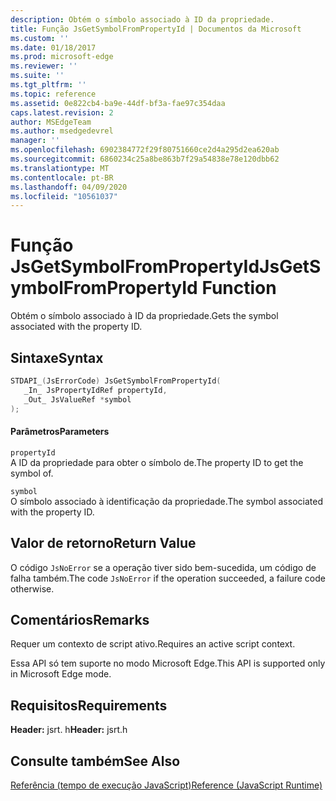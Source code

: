 ```yaml
---
description: Obtém o símbolo associado à ID da propriedade.
title: Função JsGetSymbolFromPropertyId | Documentos da Microsoft
ms.custom: ''
ms.date: 01/18/2017
ms.prod: microsoft-edge
ms.reviewer: ''
ms.suite: ''
ms.tgt_pltfrm: ''
ms.topic: reference
ms.assetid: 0e822cb4-ba9e-44df-bf3a-fae97c354daa
caps.latest.revision: 2
author: MSEdgeTeam
ms.author: msedgedevrel
manager: ''
ms.openlocfilehash: 6902384772f29f80751660ce2d4a295d2ea620ab
ms.sourcegitcommit: 6860234c25a8be863b7f29a54838e78e120dbb62
ms.translationtype: MT
ms.contentlocale: pt-BR
ms.lasthandoff: 04/09/2020
ms.locfileid: "10561037"
---
```

# <span data-ttu-id="c615a-103">Função JsGetSymbolFromPropertyId</span><span class="sxs-lookup"><span data-stu-id="c615a-103">JsGetSymbolFromPropertyId Function</span></span>
<span data-ttu-id="c615a-104">Obtém o símbolo associado à ID da propriedade.</span><span class="sxs-lookup"><span data-stu-id="c615a-104">Gets the symbol associated with the property ID.</span></span>  
  
## <span data-ttu-id="c615a-105">Sintaxe</span><span class="sxs-lookup"><span data-stu-id="c615a-105">Syntax</span></span>  
  
```cpp  
STDAPI_(JsErrorCode) JsGetSymbolFromPropertyId(  
   _In_ JsPropertyIdRef propertyId,  
   _Out_ JsValueRef *symbol  
);  
```  
  
#### <span data-ttu-id="c615a-106">Parâmetros</span><span class="sxs-lookup"><span data-stu-id="c615a-106">Parameters</span></span>  
 `propertyId`  
 <span data-ttu-id="c615a-107">A ID da propriedade para obter o símbolo de.</span><span class="sxs-lookup"><span data-stu-id="c615a-107">The property ID to get the symbol of.</span></span>  
  
 `symbol`  
 <span data-ttu-id="c615a-108">O símbolo associado à identificação da propriedade.</span><span class="sxs-lookup"><span data-stu-id="c615a-108">The symbol associated with the property ID.</span></span>  
  
## <span data-ttu-id="c615a-109">Valor de retorno</span><span class="sxs-lookup"><span data-stu-id="c615a-109">Return Value</span></span>  
 <span data-ttu-id="c615a-110">O código `JsNoError` se a operação tiver sido bem-sucedida, um código de falha também.</span><span class="sxs-lookup"><span data-stu-id="c615a-110">The code `JsNoError` if the operation succeeded, a failure code otherwise.</span></span>  
  
## <span data-ttu-id="c615a-111">Comentários</span><span class="sxs-lookup"><span data-stu-id="c615a-111">Remarks</span></span>  
 <span data-ttu-id="c615a-112">Requer um contexto de script ativo.</span><span class="sxs-lookup"><span data-stu-id="c615a-112">Requires an active script context.</span></span>  
  
 <span data-ttu-id="c615a-113">Essa API só tem suporte no modo Microsoft Edge.</span><span class="sxs-lookup"><span data-stu-id="c615a-113">This API is supported only in Microsoft Edge mode.</span></span>  
  
## <span data-ttu-id="c615a-114">Requisitos</span><span class="sxs-lookup"><span data-stu-id="c615a-114">Requirements</span></span>  
 <span data-ttu-id="c615a-115">**Header:** jsrt. h</span><span class="sxs-lookup"><span data-stu-id="c615a-115">**Header:** jsrt.h</span></span>  
  
## <span data-ttu-id="c615a-116">Consulte também</span><span class="sxs-lookup"><span data-stu-id="c615a-116">See Also</span></span>  
 [<span data-ttu-id="c615a-117">Referência (tempo de execução JavaScript)</span><span class="sxs-lookup"><span data-stu-id="c615a-117">Reference (JavaScript Runtime)</span></span>](../chakra-hosting/reference-javascript-runtime.md)